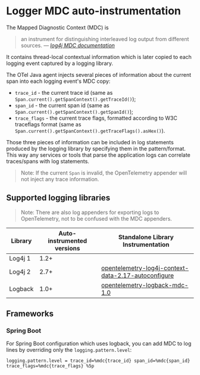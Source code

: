 # Logger MDC auto-instrumentation

The Mapped Diagnostic Context (MDC) is

> an instrument for distinguishing interleaved log output from different sources.
> &mdash; <cite> [log4j MDC documentation](http://logging.apache.org/log4j/1.2/apidocs/org/apache/log4j/MDC.html) </cite>

It contains thread-local contextual information which is later copied to each logging event captured
by a logging library.

The OTel Java agent injects several pieces of information about the current span into each logging
event's MDC copy:

- `trace_id` - the current trace id
  (same as `Span.current().getSpanContext().getTraceId()`);
- `span_id` - the current span id
  (same as `Span.current().getSpanContext().getSpanId()`);
- `trace_flags` - the current trace flags, formatted according to W3C traceflags format
  (same as `Span.current().getSpanContext().getTraceFlags().asHex()`).

Those three pieces of information can be included in log statements produced by the logging library
by specifying them in the pattern/format. This way any services or tools that parse the application 
logs can correlate traces/spans with log statements.

> Note: If the current `Span` is invalid, the OpenTelemetry appender will not inject any trace information.

## Supported logging libraries

> Note: There are also log appenders for exporting logs to OpenTelemetry, not to be confused with the MDC appenders.

| Library | Auto-instrumented versions | Standalone Library Instrumentation                                                   |
|---------|----------------------------|--------------------------------------------------------------------------------------|
| Log4j 1 | 1.2+                       |                                                                                      |
| Log4j 2 | 2.7+                       | [opentelemetry-log4j-context-data-2.17-autoconfigure](../instrumentation/log4j/log4j-context-data/log4j-context-data-2.17/library-autoconfigure) |                                                                                     |
| Logback | 1.0+                       | [opentelemetry-logback-mdc-1.0](../instrumentation/logback/logback-mdc-1.0/library)  |

## Frameworks

### Spring Boot

For Spring Boot configuration which uses logback, you can add MDC to log lines by overriding only the `logging.pattern.level`:

```properties
logging.pattern.level = trace_id=%mdc{trace_id} span_id=%mdc{span_id} trace_flags=%mdc{trace_flags} %5p
```
